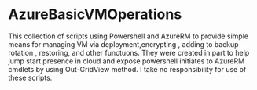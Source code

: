 # AzureBasicVMOperations
This collection of scripts using  Powershell and AzureRM to provide simple means for managing VM via deployment,encrypting , 
adding to backup rotation , restoring, and other functuons.   They were  created in part to help jump start presence in cloud 
and expose powershell initiates to AzureRM cmdlets by using Out-GridView method.
I take no responsibility for use of these scripts. 
